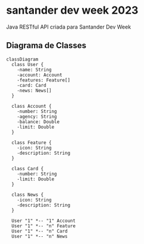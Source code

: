 # santander dev week 2023
Java RESTful API criada para Santander Dev Week

## Diagrama de Classes

```mermaid
classDiagram
  class User {
    -name: String
    -account: Account
    -features: Feature[]
    -card: Card
    -news: News[]
  }

  class Account {
    -number: String
    -agency: String
    -balance: Double
    -limit: Double
  }

  class Feature {
    -icon: String
    -description: String
  }

  class Card {
    -number: String
    -limit: Double
  }

  class News {
    -icon: String
    -description: String
  }

  User "1" *-- "1" Account
  User "1" *-- "n" Feature
  User "1" *-- "n" Card
  User "1" *-- "n" News
```
